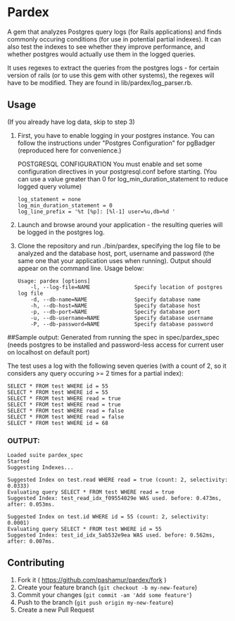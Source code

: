 # Pardex

A gem that analyzes Postgres query logs (for Rails applications) and finds commonly occuring conditions (for use in potential partial indexes). It can also test the indexes to see whether they improve performance, and whether postgres would actually use them in the logged queries.

It uses regexes to extract the queries from the postgres logs - for certain version of rails (or to use this gem with other systems), the regexes will have to be modified. They are found in lib/pardex/log_parser.rb.

## Usage

(If you already have log data, skip to step 3)

1. First, you have to enable logging in your postgres instance. You can follow the instructions under "Postgres Configuration" for pgBadger (reproduced here for convenience.)

    POSTGRESQL CONFIGURATION
    You must enable and set some configuration directives in your
    postgresql.conf before starting. (You can use a value greater than 0 for log_min_duration_statement to reduce logged query volume)
    ~~~
    log_statement = none
    log_min_duration_statement = 0
    log_line_prefix = '%t [%p]: [%l-1] user=%u,db=%d '
    ~~~

2. Launch and browse around your application - the resulting queries will be logged in the postgres log.
3. Clone the repository and run ./bin/pardex, specifying the log file to be analyzed and the database host, port, username and password (the same one that your application uses when running). Output should appear on the command line. Usage below:


    ~~~
    Usage: pardex [options]
        -l, --log-file=NAME              Specify location of postgres log file
        -d, --db-name=NAME               Specify database name
        -h, --db-host=NAME               Specify database host
        -p, --db-port=NAME               Specify database port
        -u, --db-username=NAME           Specify database username
        -P, --db-password=NAME           Specify database password
    ~~~

##Sample output:
Generated from running the spec in spec/pardex_spec (needs postgres to be installed and password-less access for current user on localhost on default port)

The test uses a log with the following seven queries (with a count of 2, so it considers any query occuring >= 2 times for a partial index): 
~~~
SELECT * FROM test WHERE id = 55
SELECT * FROM test WHERE id = 55
SELECT * FROM test WHERE read = true
SELECT * FROM test WHERE read = true
SELECT * FROM test WHERE read = false
SELECT * FROM test WHERE read = false
SELECT * FROM test WHERE id = 68
~~~

### OUTPUT: 

~~~
Loaded suite pardex_spec
Started
Suggesting Indexes...

Suggested Index on test.read WHERE read = true (count: 2, selectivity: 0.0333)
Evaluating query SELECT * FROM test WHERE read = true
Suggested Index: test_read_idx_f09554029e WAS used. before: 0.473ms, after: 0.053ms.

Suggested Index on test.id WHERE id = 55 (count: 2, selectivity: 0.0001)
Evaluating query SELECT * FROM test WHERE id = 55
Suggested Index: test_id_idx_5ab532e9ea WAS used. before: 0.562ms, after: 0.007ms.

~~~


## Contributing

1. Fork it ( https://github.com/pashamur/pardex/fork )
2. Create your feature branch (`git checkout -b my-new-feature`)
3. Commit your changes (`git commit -am 'Add some feature'`)
4. Push to the branch (`git push origin my-new-feature`)
5. Create a new Pull Request
